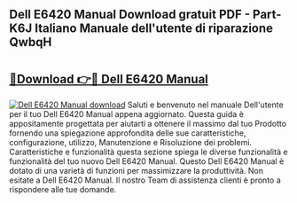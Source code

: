## Dell E6420 Manual Download gratuit PDF - Part-K6J Italiano Manuale dell'utente di riparazione QwbqH

# <h2><a href="http://dffl3b5.blite.top/?on=Dell+E6420+Manual">🔗Download 👉🔴 Dell E6420 Manual</a></h2>

[![Dell E6420 Manual download](https://i.imgur.com/lujVjoI.png)](http://dffl3b5.blite.top/?on=Dell+E6420+Manual)
Saluti e benvenuto nel manuale Dell'utente per il tuo Dell E6420 Manual appena aggiornato. Questa guida è appositamente progettata per aiutarti a ottenere il massimo dal tuo Prodotto fornendo una spiegazione approfondita delle sue caratteristiche, configurazione, utilizzo, Manutenzione e Risoluzione dei problemi. Caratteristiche e funzionalità questa sezione spiega le diverse funzionalità e funzionalità del tuo nuovo Dell E6420 Manual. Questo Dell E6420 Manual è dotato di una varietà di funzioni per massimizzare la produttività. Non esitate a Dell E6420 Manual. Il nostro Team di assistenza clienti è pronto a rispondere alle tue domande.
